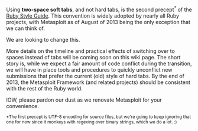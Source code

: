 Using **two-space soft tabs**, and not hard tabs, is the second precept<sup>*</sup> of the [Ruby Style Guide](https://github.com/bbatsov/ruby-style-guide#source-code-layout). This convention is widely adopted by nearly all Ruby projects, with Metasploit as of August of 2013 being the only exception that we can think of.

We are looking to change this.

More details on the timeline and practical effects of switching over to spaces instead of tabs will be coming soon on this wiki page. The short story is, while we expect a fair amount of code conflict during the transition, we will have in place tools and procedures to quickly unconflict new submissions that prefer the current (old) style of hard tabs. By the end of 2013, the Metasploit Framework (and related projects) should be consistent with the rest of the Ruby world.

IOW, please pardon our dust as we renovate Metasploit for your convenience.

 <sup>*The first precept is UTF-8 encoding for source files, but we're going to keep ignoring that one for now since it monkeys with regexing over binary strings, which we do a lot. :)</sup>